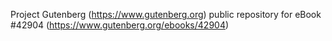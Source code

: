 Project Gutenberg (https://www.gutenberg.org) public repository for eBook #42904 (https://www.gutenberg.org/ebooks/42904)
